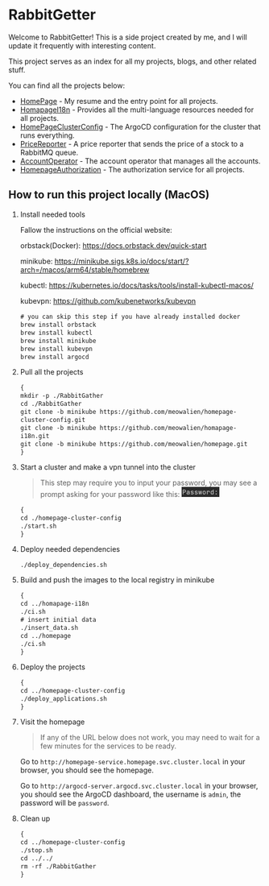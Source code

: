 # RabbitGetter

Welcome to RabbitGetter! This is a side project created by me, and I will update it frequently with interesting content.

This project serves as an index for all my projects, blogs, and other related stuff.

You can find all the projects below:

- [HomePage](https://github.com/meowalien/homepage) - My resume and the entry point for all projects.
- [HomapageI18n](https://github.com/meowalien/homapage-i18n) - Provides all the multi-language resources needed for all
  projects.
- [HomePageClusterConfig](https://github.com/meowalien/homepage-cluster-config) - The ArgoCD configuration for the
  cluster that runs everything.
- [PriceReporter](https://github.com/meowalien/price-reporter) - A price reporter that sends the price of a stock to a
  RabbitMQ queue.
- [AccountOperator](https://github.com/meowalien/account-operator) - The account operator that manages all the accounts.
- [HomepageAuthorization](https://github.com/meowalien/homepage-authorization) - The authorization service for all
  projects.

## How to run this project locally (MacOS)

1. Install needed tools

   Fallow the instructions on the official website:

   orbstack(Docker): https://docs.orbstack.dev/quick-start

   minikube: https://minikube.sigs.k8s.io/docs/start/?arch=/macos/arm64/stable/homebrew

   kubectl: https://kubernetes.io/docs/tasks/tools/install-kubectl-macos/
   
   kubevpn: https://github.com/kubenetworks/kubevpn
    ```shell
    # you can skip this step if you have already installed docker
    brew install orbstack
    brew install kubectl
    brew install minikube
    brew install kubevpn
    brew install argocd
    ```
2. Pull all the projects
    ```shell
   {
    mkdir -p ./RabbitGather
    cd ./RabbitGather
    git clone -b minikube https://github.com/meowalien/homepage-cluster-config.git
    git clone -b minikube https://github.com/meowalien/homapage-i18n.git
    git clone -b minikube https://github.com/meowalien/homepage.git
   }
    ```
3. Start a cluster and make a vpn tunnel into the cluster
    >This step may require you to input your password, you may see a prompt asking for your password like this:
    ![img.png](img.png)
    ```shell
    {
    cd ./homepage-cluster-config
    ./start.sh
    }
    ```
4. Deploy needed dependencies
    ```shell
    ./deploy_dependencies.sh
    ```
5. Build and push the images to the local registry in minikube
    ```shell
    {
    cd ../homapage-i18n
    ./ci.sh
    # insert initial data
    ./insert_data.sh
    cd ../homepage
   ./ci.sh
   }
    ```
6. Deploy the projects
    ```shell
    {
    cd ../homepage-cluster-config
    ./deploy_applications.sh
    }
    ```
7. Visit the homepage
    > If any of the URL below does not work, you may need to wait for a few minutes for the services to be ready.
    
    Go to `http://homepage-service.homepage.svc.cluster.local` in your browser, you should see the homepage.
    
    Go to `http://argocd-server.argocd.svc.cluster.local` in your browser, you should see the ArgoCD dashboard, the username is `admin`, the password will be `password`.
8. Clean up
    ```shell
   {
    cd ../homepage-cluster-config
    ./stop.sh
    cd ../../
    rm -rf ./RabbitGather
    }
    ```
